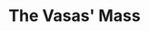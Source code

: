 ---
title: The Vasas' Mass
concert-date: 28 OCT 2018
layout: default
description: Marcin Mielczewski - Missa Super O Gloriosa Domina
place: St. John the Baptist Cathedral
city: Warsaw
---